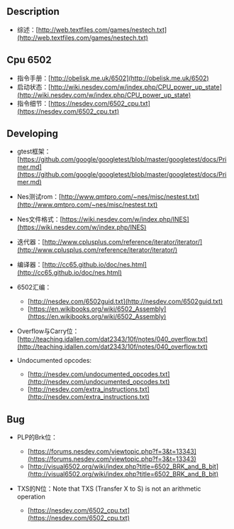 ## Description
- 综述：[http://web.textfiles.com/games/nestech.txt](http://web.textfiles.com/games/nestech.txt)

## Cpu 6502
- 指令手册：[http://obelisk.me.uk/6502](http://obelisk.me.uk/6502)
- 启动状态：[http://wiki.nesdev.com/w/index.php/CPU_power_up_state](http://wiki.nesdev.com/w/index.php/CPU_power_up_state)
- 指令细节：[https://nesdev.com/6502_cpu.txt](https://nesdev.com/6502_cpu.txt)

## Developing
- gtest框架：[https://github.com/google/googletest/blob/master/googletest/docs/Primer.md](https://github.com/google/googletest/blob/master/googletest/docs/Primer.md)
- Nes测试rom：[http://www.qmtpro.com/~nes/misc/nestest.txt](http://www.qmtpro.com/~nes/misc/nestest.txt)
- Nes文件格式：[https://wiki.nesdev.com/w/index.php/INES](https://wiki.nesdev.com/w/index.php/INES)
- 迭代器：[http://www.cplusplus.com/reference/iterator/iterator/](http://www.cplusplus.com/reference/iterator/iterator/)
- 编译器：[http://cc65.github.io/doc/nes.html](http://cc65.github.io/doc/nes.html)
- 6502汇编：
	- [http://nesdev.com/6502guid.txt](http://nesdev.com/6502guid.txt)
	- [https://en.wikibooks.org/wiki/6502_Assembly](https://en.wikibooks.org/wiki/6502_Assembly)

- Overflow与Carry位：[http://teaching.idallen.com/dat2343/10f/notes/040_overflow.txt](http://teaching.idallen.com/dat2343/10f/notes/040_overflow.txt)
- Undocumented opcodes: 
	- [http://nesdev.com/undocumented_opcodes.txt](http://nesdev.com/undocumented_opcodes.txt)
	- [http://nesdev.com/extra_instructions.txt](http://nesdev.com/extra_instructions.txt)

## Bug
- PLP的Brk位：
	- [https://forums.nesdev.com/viewtopic.php?f=3&t=13343](https://forums.nesdev.com/viewtopic.php?f=3&t=13343)
	- [http://visual6502.org/wiki/index.php?title=6502_BRK_and_B_bit](http://visual6502.org/wiki/index.php?title=6502_BRK_and_B_bit)

- TXS的N位：Note that TXS (Transfer X to S) is not an arithmetic operation
	- [https://nesdev.com/6502_cpu.txt](https://nesdev.com/6502_cpu.txt)
